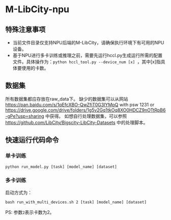 # M-LibCity-npu
## 特殊注意事项
*   当前文件目录仅支持NPU后端的M-LibCity，请确保执行环境下有可用的NPU设备。
*   基于NPU进行多卡训练或推理之前，需要先运行hccl.py生成运行所需的配置文件。具体操作为：```python hccl_tool.py --device_num [x] ```，其中[x]指具体要使用的卡数。

## 数据集
所有数据集都应存放在raw_data下。
缺少的数据集可以从网站 https://pan.baidu.com/s/1qEfcXBO-QwZfiT0G3IYMpQ with psw 1231 or https://drive.google.com/drive/folders/1g5v2Gq1tkOq8XO0HDCZ9nOTtRpB6-gPe?usp=sharing 中获得。
如想自行处理数据集，可以参照 https://github.com/LibCity/Bigscity-LibCity-Datasets 中的处理脚本。

## 快速运行代码命令
### 单卡训练
```
python run_model.py [task] [model_name] [dataset]
```

### 多卡训练
启动方式为：
```
bash run_with_multi_devices.sh 2 [task] [model_name] [dataset]
```
PS: 参数`2`表示卡数为2。

